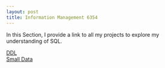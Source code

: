 ```yaml
---
layout: post
title: Information Management 6354
---
```

In this Section, I provide a link to all my projects to explore my understanding of SQL. 

[DDL](https://kjaura1.github.io/SQLCode/1.html)
<br>
[Small Data](https://kjaura1.github.io/SQLCode/2.html)

